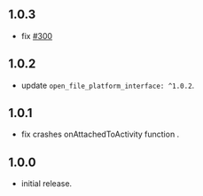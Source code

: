 ## 1.0.3
* fix [#300](https://github.com/crazecoder/open_file/issues/300)
## 1.0.2
* update `open_file_platform_interface: ^1.0.2`.
## 1.0.1
* fix crashes onAttachedToActivity function .
## 1.0.0
* initial release.
